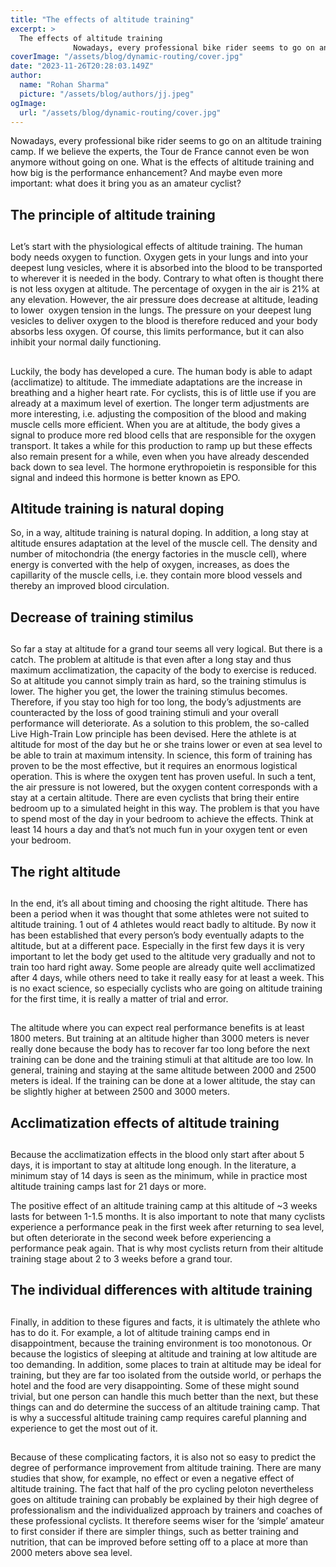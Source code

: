 ```yaml
---
title: "The effects of altitude training"
excerpt: >
  The effects of altitude training
              Nowadays, every professional bike rider seems to go on an altitude training camp. If we believe the experts, the Tour de France cannot even be won anymore
coverImage: "/assets/blog/dynamic-routing/cover.jpg"
date: "2023-11-26T20:28:03.149Z"
author:
  name: "Rohan Sharma"
  picture: "/assets/blog/authors/jj.jpeg"
ogImage:
  url: "/assets/blog/dynamic-routing/cover.jpg"
---
```


Nowadays, every professional bike rider seems to go on an altitude training camp. If we believe the experts, the Tour de France cannot even be won anymore without going on one. What is the effects of altitude training and how big is the performance enhancement? And maybe even more important: what does it bring you as an amateur cyclist?


## 

## The principle of altitude training

## 

Let’s start with the physiological effects of altitude training. The human body needs oxygen to function. Oxygen gets in your lungs and into your deepest lung vesicles, where it is absorbed into the blood to be transported to wherever it is needed in the body. Contrary to what often is thought there is not less oxygen at altitude. The percentage of oxygen in the air is 21% at any elevation. However, the air pressure does decrease at altitude, leading to lower  oxygen tension in the lungs. The pressure on your deepest lung vesicles to deliver oxygen to the blood is therefore reduced and your body absorbs less oxygen. Of course, this limits performance, but it can also inhibit your normal daily functioning.


## 

Luckily, the body has developed a cure. The human body is able to adapt (acclimatize) to altitude. The immediate adaptations are the increase in breathing and a higher heart rate. For cyclists, this is of little use if you are already at a maximum level of exertion. The longer term adjustments are more interesting, i.e. adjusting the composition of the blood and making muscle cells more efficient. When you are at altitude, the body gives a signal to produce more red blood cells that are responsible for the oxygen transport. It takes a while for this production to ramp up but these effects also remain present for a while, even when you have already descended back down to sea level. The hormone erythropoietin is responsible for this signal and indeed this hormone is better known as EPO.


## Altitude training is natural doping

So, in a way, altitude training is natural doping. In addition, a long stay at altitude ensures adaptation at the level of the muscle cell. The density and number of mitochondria (the energy factories in the muscle cell), where energy is converted with the help of oxygen, increases, as does the capillarity of the muscle cells, i.e. they contain more blood vessels and thereby an improved blood circulation.


## 

## Decrease of training stimilus

## 

So far a stay at altitude for a grand tour seems all very logical. But there is a catch. The problem at altitude is that even after a long stay and thus maximum acclimatization, the capacity of the body to exercise is reduced. So at altitude you cannot simply train as hard, so the training stimulus is lower. The higher you get, the lower the training stimulus becomes. Therefore, if you stay too high for too long, the body’s adjustments are counteracted by the loss of good training stimuli and your overall performance will deteriorate. As a solution to this problem, the so-called Live High-Train Low principle has been devised. Here the athlete is at altitude for most of the day but he or she trains lower or even at sea level to be able to train at maximum intensity. In science, this form of training has proven to be the most effective, but it requires an enormous logistical operation. This is where the oxygen tent has proven useful. In such a tent, the air pressure is not lowered, but the oxygen content corresponds with a stay at a certain altitude. There are even cyclists that bring their entire bedroom up to a simulated height in this way. The problem is that you have to spend most of the day in your bedroom to achieve the effects. Think at least 14 hours a day and that’s not much fun in your oxygen tent or even your bedroom.


## The right altitude

## 

In the end, it’s all about timing and choosing the right altitude. There has been a period when it was thought that some athletes were not suited to altitude training. 1 out of 4 athletes would react badly to altitude. By now it has been established that every person’s body eventually adapts to the altitude, but at a different pace. Especially in the first few days it is very important to let the body get used to the altitude very gradually and not to train too hard right away. Some people are already quite well acclimatized after 4 days, while others need to take it really easy for at least a week. This is no exact science, so especially cyclists who are going on altitude training for the first time, it is really a matter of trial and error.


## 

The altitude where you can expect real performance benefits is at least 1800 meters. But training at an altitude higher than 3000 meters is never really done because the body has to recover far too long before the next training can be done and the training stimuli at that altitude are too low. In general, training and staying at the same altitude between 2000 and 2500 meters is ideal. If the training can be done at a lower altitude, the stay can be slightly higher at between 2500 and 3000 meters.


## Acclimatization effects of altitude training

## 

Because the acclimatization effects in the blood only start after about 5 days, it is important to stay at altitude long enough. In the literature, a minimum stay of 14 days is seen as the minimum, while in practice most altitude training camps last for 21 days or more.


The positive effect of an altitude training camp at this altitude of ~3 weeks lasts for between 1-1.5 months. It is also important to note that many cyclists experience a performance peak in the first week after returning to sea level, but often deteriorate in the second week before experiencing a performance peak again. That is why most cyclists return from their altitude training stage about 2 to 3 weeks before a grand tour.


## 

## The individual differences with altitude training

## 

Finally, in addition to these figures and facts, it is ultimately the athlete who has to do it. For example, a lot of altitude training camps end in disappointment, because the training environment is too monotonous. Or because the logistics of sleeping at altitude and training at low altitude are too demanding. In addition, some places to train at altitude may be ideal for training, but they are far too isolated from the outside world, or perhaps the hotel and the food are very disappointing. Some of these might sound trivial, but one person can handle this much better than the next, but these things can and do determine the success of an altitude training camp. That is why a successful altitude training camp requires careful planning and experience to get the most out of it.


## 

Because of these complicating factors, it is also not so easy to predict the degree of performance improvement from altitude training. There are many studies that show, for example, no effect or even a negative effect of altitude training. The fact that half of the pro cycling peloton nevertheless goes on altitude training can probably be explained by their high degree of professionalism and the individualized approach by trainers and coaches of these professional cyclists. It therefore seems wiser for the ‘simple’ amateur to first consider if there are simpler things, such as better training and nutrition, that can be improved before setting off to a place at more than 2000 meters above sea level.
